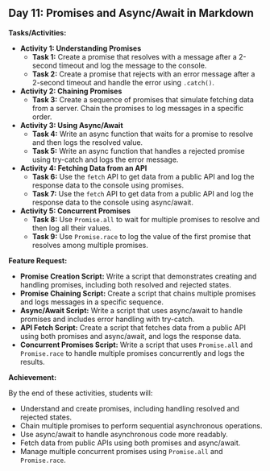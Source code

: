 ## Day 11: Promises and Async/Await in Markdown

**Tasks/Activities:**

* **Activity 1: Understanding Promises**
    * **Task 1:** Create a promise that resolves with a message after a 2-second timeout and log the message to the console.
    * **Task 2:** Create a promise that rejects with an error message after a 2-second timeout and handle the error using `.catch()`.
* **Activity 2: Chaining Promises**
    * **Task 3:** Create a sequence of promises that simulate fetching data from a server. Chain the promises to log messages in a specific order.
* **Activity 3: Using Async/Await**
    * **Task 4:** Write an async function that waits for a promise to resolve and then logs the resolved value.
    * **Task 5:** Write an async function that handles a rejected promise using try-catch and logs the error message.
* **Activity 4: Fetching Data from an API**
    * **Task 6:** Use the `fetch` API to get data from a public API and log the response data to the console using promises.
    * **Task 7:** Use the `fetch` API to get data from a public API and log the response data to the console using async/await.
* **Activity 5: Concurrent Promises**
    * **Task 8:** Use `Promise.all` to wait for multiple promises to resolve and then log all their values.
    * **Task 9:** Use `Promise.race` to log the value of the first promise that resolves among multiple promises.

**Feature Request:**

* **Promise Creation Script:** Write a script that demonstrates creating and handling promises, including both resolved and rejected states.
* **Promise Chaining Script:** Create a script that chains multiple promises and logs messages in a specific sequence.
* **Async/Await Script:** Write a script that uses async/await to handle promises and includes error handling with try-catch.
* **API Fetch Script:** Create a script that fetches data from a public API using both promises and async/await, and logs the response data.
* **Concurrent Promises Script:** Write a script that uses `Promise.all` and `Promise.race` to handle multiple promises concurrently and logs the results.

**Achievement:**

By the end of these activities, students will:

* Understand and create promises, including handling resolved and rejected states.
* Chain multiple promises to perform sequential asynchronous operations.
* Use async/await to handle asynchronous code more readably.
* Fetch data from public APIs using both promises and async/await.
* Manage multiple concurrent promises using `Promise.all` and `Promise.race`.